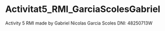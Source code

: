 # Activitat5_RMI_GarciaScolesGabriel
 Activity 5 RMI made by Gabriel Nicolas Garcia Scoles
 DNI: 48250713W

